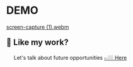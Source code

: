 # DEMO

[screen-capture (1).webm](https://github.com/user-attachments/assets/a25ff431-26d9-452c-928c-6fc662b4f481)


<h2 style="margin-top: 20px; margin-bottom: 20px;">💖 Like my work?</h2>

<p style="margin-left: 20px; margin-right: 20px;">Let's talk about future opportunities <a href="https://jasvinder-portfolio.netlify.app/">👉🏼 Here</a></p>
